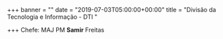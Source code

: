 +++
banner = ""
date = "2019-07-03T05:00:00+00:00"
title = "Divisão da Tecnologia e Informação - DTI "

+++
Chefe: MAJ PM **Samir** Freitas